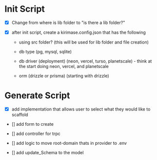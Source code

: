 # Init Script

- [x] Change from where is lib folder to "is there a lib folder?"
- [x] after init script, create a kirimase.config.json that has the following

  - using src folder? (this will be used for lib folder and file creation)
  - db type (pg, mysql, sqlite)
  - db driver (deployment) (neon, vercel, turso, planetscale) - think at the start doing neon, vercel, and planetscale

  - orm (drizzle or prisma) (starting with drizzle)

# Generate Script

- [x] add implementation that allows user to select what they would like to scaffold
- [] add form to create
- [] add controller for trpc

- [] add logic to move root-domain thats in provider to .env
- [] add update_Schema to the model
